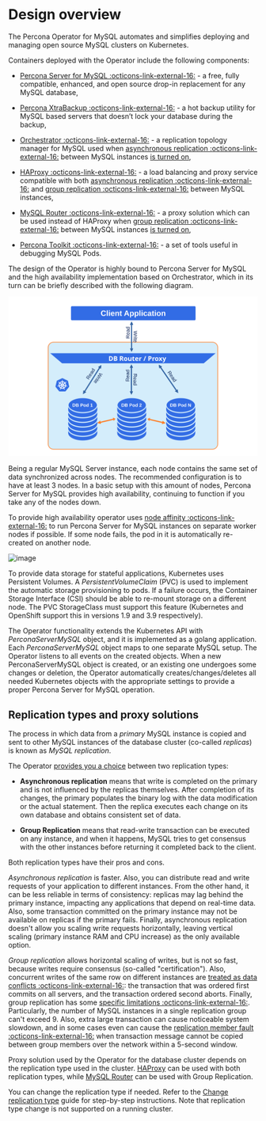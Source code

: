 # Design overview

The Percona Operator for MySQL automates and simplifies deploying
and managing open source MySQL clusters on Kubernetes.

Containers deployed with the Operator include the following components:

* [Percona Server for MySQL :octicons-link-external-16:](https://www.percona.com/doc/percona-server/LATEST/index.html) - a free, fully compatible, enhanced, and open source drop-in replacement for any MySQL database,

* [Percona XtraBackup :octicons-link-external-16:](https://www.percona.com/doc/percona-xtrabackup/8.0/index.html) - a hot backup utility for MySQL based servers that doesn’t lock your database during the backup,

* [Orchestrator :octicons-link-external-16:](https://github.com/openark/orchestrator) - a replication topology manager for MySQL used when [asynchronous replication :octicons-link-external-16:](https://dev.mysql.com/doc/refman/8.0/en/group-replication-primary-secondary-replication.html) between MySQL instances [is turned on](operator.md#mysqlclustertype),

* [HAProxy :octicons-link-external-16:](https://haproxy.org) - a load balancing and proxy service compatible with both [asynchronous replication :octicons-link-external-16:](https://dev.mysql.com/doc/refman/8.0/en/group-replication-primary-secondary-replication.html) and [group replication :octicons-link-external-16:](https://dev.mysql.com/doc/refman/8.0/en/group-replication.html)  between MySQL instances,

* [MySQL Router :octicons-link-external-16:](https://dev.mysql.com/doc/mysql-router/8.0/en/) - a proxy solution which can be used instead of HAProxy when [group replication :octicons-link-external-16:](https://dev.mysql.com/doc/refman/8.0/en/group-replication.html) between MySQL instances [is turned on](operator.md#mysqlclustertype),

* [Percona Toolkit :octicons-link-external-16:](https://docs.percona.com/percona-toolkit/) - a set of tools useful in debugging MySQL Pods.

The design of the Operator is highly bound
to Percona Server for MySQL and the high availability implementation based on Orchestrator,
which in its turn can be briefly described with the following diagram.

![image](assets/images/replication.svg)

Being a regular MySQL Server instance, each node contains the same set
of data synchronized across nodes. The recommended configuration is to
have at least 3 nodes. In a basic setup with this amount of nodes,
Percona Server for MySQL provides high availability, continuing to
function if you take any of the nodes down.

<a name="high-availability"></a>To provide high availability operator uses [node affinity :octicons-link-external-16:](https://kubernetes.io/docs/concepts/configuration/assign-pod-node/#affinity-and-anti-affinity)
to run Percona Server for MySQL instances on separate worker nodes if possible. If
some node fails, the pod in it is automatically re-created on another node.

![image](assets/images/operator.svg)

To provide data storage for stateful applications, Kubernetes uses
Persistent Volumes. A *PersistentVolumeClaim* (PVC) is used to implement
the automatic storage provisioning to pods. If a failure occurs, the
Container Storage Interface (CSI) should be able to re-mount storage on
a different node. The PVC StorageClass must support this feature
(Kubernetes and OpenShift support this in versions 1.9 and 3.9
respectively).

The Operator functionality extends the Kubernetes API with
*PerconaServerMySQL* object, and it is implemented as a golang
application. Each *PerconaServerMySQL* object maps to one separate MySQL setup.
The Operator listens to all events on the created objects.
When a new PerconaServerMySQL object is created, or an existing one undergoes
some changes or deletion, the Operator automatically
creates/changes/deletes all needed Kubernetes objects with the
appropriate settings to provide a proper Percona Server for MySQL operation.

## Replication types and proxy solutions

The process in which data from a *primary* MySQL instance is copied and sent to
other MySQL instances of the database cluster (co-called *replicas*) is known as
*MySQL replication*.

The Operator [provides you a choice](operator.md#mysqlclustertype) between two
replication types: 

* **Asynchronous replication** means that write is completed on the
    primary and is not influenced by the replicas themselves. After completion
    of its changes, the primary populates the binary log with the data
    modification or the actual statement. Then the replica executes each change
    on its own database and obtains consistent set of data.

* **Group Replication** means that read-write transaction can be executed on any
    instance, and when it happens, MySQL tries to get consensus with the other
    instances before returning it completed back to the client. 

Both replication types have their pros and cons.

*Asynchronous replication* is faster. Also, you can distribute read and write
requests of your application to different instances. From the other hand, it can
be less reliable in terms of consistency: replicas may lag behind the primary
instance, impacting any applications that depend on real-time data. Also, some
transaction committed on the primary instance may not be available on replicas
if the primary fails. Finally, asynchronous replication doesn't allow you
scaling write requests horizontally, leaving  vertical scaling (primary
instance RAM and CPU increase) as the only available option.

*Group replication* allows horizontal scaling of writes, but is not so fast,
because writes require consensus (so-called "certification").
Also, concurrent writes of the same row on different instances are
[treated as data conflicts :octicons-link-external-16:](https://dev.mysql.com/doc/refman/8.0/en/group-replication-summary.html):
the transaction that was ordered first commits on all servers, and the
transaction ordered second aborts. Finally, group replication has some
[specific limitations :octicons-link-external-16:](https://dev.mysql.com/doc/refman/8.0/en/group-replication-limitations.html).
Particularly, the number of MySQL instances in a single replication group can't
exceed 9. Also, extra large transaction can cause noticeable system slowdown,
and in some cases even can cause the [replication member fault :octicons-link-external-16:](https://dev.mysql.com/doc/refman/8.0/en/group-replication-limitations.html#group-replication-limitations-transaction-size)
when transaction message cannot be copied between group members over the
network within a 5-second window.

Proxy solution used by the Operator for the database cluster depends on the
replication type used in the cluster. [HAProxy](haproxy-conf.md) can be used
with both replication types, while [MySQL Router](router-conf.md) can be used
with Group Replication.

You can change the replication type if needed. Refer to the [Change replication type](change-replication-type.md) guide for step-by-step instructions. Note that replication type change is not supported on a running cluster.
